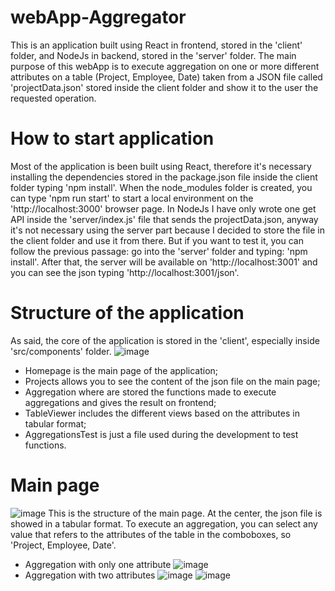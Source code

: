# webApp-Aggregator
This is an application built using React in frontend, stored in the 'client' folder, and NodeJs in backend, stored in the 'server' folder.
The main purpose of this webApp is to execute aggregation on one or more different attributes on a table (Project, Employee, Date) taken from a JSON file called 'projectData.json' stored inside the client folder and show it to the user the requested operation.

# How to start application
Most of the application is been built using React, therefore it's necessary installing the dependencies stored in the package.json file inside the client folder typing 'npm install'. When the node_modules folder is created, you can type 'npm run start' to start a local environment on the 'http://localhost:3000' browser page.
In NodeJs I have only wrote one get API inside the 'server/index.js' file that sends the projectData.json, anyway it's not necessary using the server part because I decided to store the file in the client folder and use it from there. But if you want to test it, you can follow the previous passage: go into the 'server' folder and typing: 'npm install'.  After that, the server will be available on 'http://localhost:3001' and you can see the json typing 'http://localhost:3001/json'.

# Structure of the application
As said, the core of the application is stored in the 'client', especially inside 'src/components' folder. 
![image](https://user-images.githubusercontent.com/61562831/157054529-785a76d9-7d4f-484d-99ac-889280a81f06.png)
* Homepage is the main page of the application;
* Projects allows you to see the content of the json file on the main page;
* Aggregation where are stored the functions made to execute aggregations and gives the result on frontend;
* TableViewer includes the different views based on the attributes in tabular format;
* AggregationsTest is just a file used during the development to test functions.

# Main page
![image](https://user-images.githubusercontent.com/61562831/157057323-44e5e23a-386f-4d16-a89d-259a03938143.png)
This is the structure of the main page. 
At the center, the json file is showed in a tabular format.
To execute an aggregation, you can select any value that refers to the attributes of the table in the comboboxes, so 'Project, Employee, Date'.
* Aggregation with only one attribute
![image](https://user-images.githubusercontent.com/61562831/157057984-a0605268-7604-48c8-b11b-f880ae12c6f6.png)
* Aggregation with two attributes
![image](https://user-images.githubusercontent.com/61562831/157058171-f6568960-eb6c-481f-8059-7195b2857aeb.png)
![image](https://user-images.githubusercontent.com/61562831/157058269-cafbd2f6-bc3f-4c96-b4fd-ca1d7af3c376.png)


